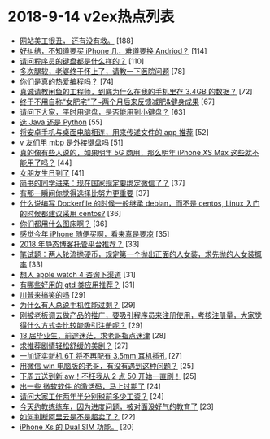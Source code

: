 # 2018-9-14 v2ex热点列表

+ [网站美工很丑， 还有没有救。](https://www.v2ex.com/t/489242#reply188) [188]
+ [好纠结，不知道要买 iPhone 几，难道要换 Andriod？](https://www.v2ex.com/t/489226#reply114) [114]
+ [请问程序员的键盘都是什么样的？](https://www.v2ex.com/t/489287#reply110) [110]
+ [多次腿软，老婆终于怀上了，请教一下医院问题](https://www.v2ex.com/t/489221#reply78) [78]
+ [你们是真的热爱编程吗？](https://www.v2ex.com/t/489233#reply74) [74]
+ [真诚请教闲鱼的工程师，到底为什么在我的手机里存 3.4GB 的数据？](https://www.v2ex.com/t/489278#reply72) [72]
+ [终于不用自称“女肥宅”了~两个月后来反馈减肥&健身成果](https://www.v2ex.com/t/489340#reply67) [67]
+ [请问下大家，平时用键盘，是否能用到小键盘？](https://www.v2ex.com/t/489354#reply63) [63]
+ [选 Java 还是 Python](https://www.v2ex.com/t/489366#reply55) [55]
+ [将安卓手机与桌面电脑相连，用来传递文件的 app 推荐](https://www.v2ex.com/t/489360#reply52) [52]
+ [v 友们用 mbp 是外接键盘吗](https://www.v2ex.com/t/489189#reply51) [51]
+ [真的像有些人说的，如果明年 5G 商用，那么明年 iPhone XS Max 这些就不能用了吗？](https://www.v2ex.com/t/489228#reply44) [44]
+ [女朋友生日到了](https://www.v2ex.com/t/489220#reply41) [41]
+ [简书的同学进来：现在国家规定要绑定微信了？](https://www.v2ex.com/t/489284#reply37) [37]
+ [有那一瞬间你觉得选择比努力更重要](https://www.v2ex.com/t/489320#reply37) [37]
+ [什么说编写 Dockerfile 的时候一般继承 debian，而不是 centos, Linux 入门的时候都建议采用 centos?](https://www.v2ex.com/t/489236#reply36) [36]
+ [你们都用什么图床啊？](https://www.v2ex.com/t/489390#reply36) [36]
+ [感觉今年 iPhone 随便买啊，看来真是要凉](https://www.v2ex.com/t/489353#reply35) [35]
+ [2018 年静态博客托管平台推荐？](https://www.v2ex.com/t/489216#reply33) [33]
+ [笔试题：两人轮流抛硬币，规定第一个抛出正面的人女装，求先抛的人女装概率](https://www.v2ex.com/t/489381#reply33) [33]
+ [想入 apple watch 4 咨询下渠道](https://www.v2ex.com/t/489218#reply31) [31]
+ [有哪些好用的 gtd 类应用推荐？](https://www.v2ex.com/t/489313#reply31) [31]
+ [川普来搞笑的吗](https://www.v2ex.com/t/489408#reply29) [29]
+ [为什么有人总说手机性能过剩？](https://www.v2ex.com/t/489411#reply29) [29]
+ [刚被老板调去做产品的推广，要吸引程序员来注册使用，考核注册量，大家觉得什么方式会比较能吸引注册呢？](https://www.v2ex.com/t/489418#reply29) [29]
+ [18 届毕业生，前途迷茫，求老哥指点迷津](https://www.v2ex.com/t/489219#reply28) [28]
+ [求推荐剧情轻松舒缓的美剧？](https://www.v2ex.com/t/489346#reply27) [27]
+ [一加证实新机 6T 将不再配有 3.5mm 耳机插孔](https://www.v2ex.com/t/489190#reply27) [27]
+ [用微信 win 电脑版的老哥，有没有遇到这种问题？](https://www.v2ex.com/t/489250#reply25) [25]
+ [下周五送到新 aw！不枉我从 2 点 50 开始一直刷！](https://www.v2ex.com/t/489437#reply25) [25]
+ [出一些 微软软件 的激活码，马上过期了](https://www.v2ex.com/t/489280#reply24) [24]
+ [请问大家工作两年半分别税前多少工资？](https://www.v2ex.com/t/489305#reply24) [24]
+ [今天约教练练车，因为进度问题，被对面没好气的教育了](https://www.v2ex.com/t/489301#reply23) [23]
+ [如何判断阿里云是不是超卖了？](https://www.v2ex.com/t/489238#reply22) [22]
+ [iPhone Xs 的 Dual SIM 功能。](https://www.v2ex.com/t/489188#reply20) [20]
